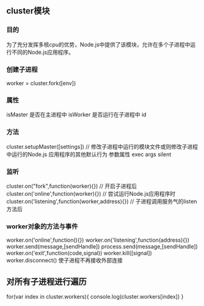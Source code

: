 ## cluster模块
### 目的
为了充分发挥多核cpu的优势，Node.js中提供了该模块，允许在多个子进程中运行不同的Node.js应用程序。

### 创建子进程
worker = cluster.fork([env])

### 属性
isMaster 是否在主进程中
isWorker 是否运行在子进程中
id 

### 方法
cluster.setupMaster([settings]) // 修改子进程中运行的模块文件或则修改子进程中运行的Node.js 应用程序的其他默认行为
参数属性
exec 
args
silent


### 监听
cluster.on("fork",function(worker){})    // 开启子进程后
cluster.on('online',function(worker){})  // 尝试运行Node.js应用程序时
cluster.on('listening',function(worker,address){}) // 子进程调用服务气的listen方法后

### worker对象的方法与事件
worker.on('online',function(){})
worker.on('listening',function(address){})
worker.send(message,[sendHandle])
process.send(message,[sendHandle])
worker.on('exit',function(code,signal))
worker.kill([signal])
worker.disconnect() 使子进程不再接收外部连接

## 对所有子进程进行遍历
for(var index in cluster.workers){
    console.log(cluster.workers[index])
}
